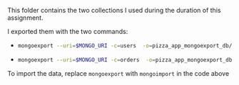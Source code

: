 This folder contains the two collections I used during the duration of this assignment.

I exported them with the two commands:
-   ```sh
    mongoexport --uri=$MONGO_URI -c=users  -o=pizza_app_mongoexport_db/users
    ```
-   ```sh
    mongoexport --uri=$MONGO_URI -c=orders  -o=pizza_app_mongoexport_db/orders
    ```

To import the data, replace `mongoexport` with `mongoimport` in the code above